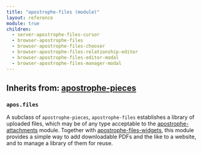 ```yaml
---
title: "apostrophe-files (module)"
layout: reference
module: true
children:
  - server-apostrophe-files-cursor
  - browser-apostrophe-files
  - browser-apostrophe-files-chooser
  - browser-apostrophe-files-relationship-editor
  - browser-apostrophe-files-editor-modal
  - browser-apostrophe-files-manager-modal
---
```

## Inherits from: [apostrophe-pieces](../apostrophe-pieces/index.html)
### `apos.files`
A subclass of `apostrophe-pieces`, `apostrophe-files` establishes a library
of uploaded files, which may be of any type acceptable to the
[apostrophe-attachments](../apostrophe-attachments/index.html) module.
Together with [apostrophe-files-widgets](../apostrophe-files-widgets/index.html),
this module provides a simple way to add downloadable PDFs and the like to
a website, and to manage a library of them for reuse.


